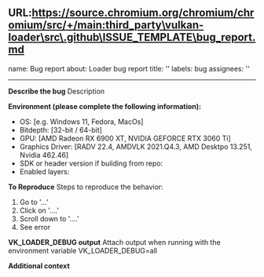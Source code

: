 URL:https://source.chromium.org/chromium/chromium/src/+/main:third_party\vulkan-loader\src\.github\ISSUE_TEMPLATE\bug_report.md
---
name: Bug report
about: Loader bug report
title: ''
labels: bug
assignees: ''

---

**Describe the bug**
Description

**Environment (please complete the following information):**
 - OS: [e.g. Windows 11, Fedora, MacOs]
 - Bitdepth: [32-bit / 64-bit]
 - GPU: [AMD Radeon RX 6900 XT, NVIDIA GEFORCE RTX 3060 Ti]
 - Graphics Driver: [RADV 22.4, AMDVLK 2021.Q4.3, AMD Desktpo 13.251, Nvidia 462.46]
 - SDK or header version if building from repo:
 - Enabled layers: 

**To Reproduce**
Steps to reproduce the behavior:
1. Go to '...'
2. Click on '....'
3. Scroll down to '....'
4. See error

**VK_LOADER_DEBUG output**
Attach output when running with the environment variable VK_LOADER_DEBUG=all

**Additional context**
